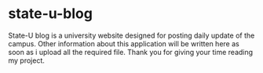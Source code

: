 # state-u-blog
State-U blog is a university website designed for posting daily update of the campus. Other information about this application will be written here as soon as i upload all the required file. Thank you for giving your time reading my project. 
